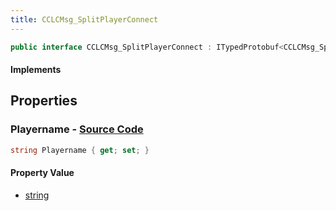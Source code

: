 ```yaml
---
title: CCLCMsg_SplitPlayerConnect
---
```


```csharp
public interface CCLCMsg_SplitPlayerConnect : ITypedProtobuf<CCLCMsg_SplitPlayerConnect>, INativeHandle, INetMessage<CCLCMsg_SplitPlayerConnect>, IDisposable
```

#### Implements

## Properties

### **Playername** - [Source Code](https://github.com/swiftly-solution/swiftlys2/blob/main/managed/src/SwiftlyS2.Generated/Protobufs/Interfaces/CCLCMsg_SplitPlayerConnect.cs#L18)

```csharp
string Playername { get; set; }
```

#### Property Value

- [string](https://learn.microsoft.com/dotnet/api/system.string)


